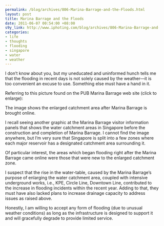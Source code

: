 ```yaml
--- 
permalink: /blog/archives/806-Marina-Barrage-and-the-Floods.html
layout: post
title: Marina Barrage and the Floods
date: 2011-06-07 00:54:00 +08:00
s9y_link: http://www.iphoting.com/blog/archives/806-Marina-Barrage-and-the-Floods.html
categories: 
- life
- thoughts
- flooding
- singapore
- water
- weather
---
```

I don&#8217;t know about you, but my uneducated and uninformed hunch tells me that the flooding in recent days is not solely caused by the weather—it is too convenient an excuse to use. Something else must have a hand in it.

Referring to this picture found on the PUB Marina Barrage web site (click to enlarge):
<a href='http://static-s3.iphoting.com/blog/uploads/Water-Catchment.jpg'><img src="http://static-s3.iphoting.com/blog/uploads/Water-Catchment.jpg" alt="" /></a>

The image shows the enlarged catchment area after Marina Barrage is brought online.

I recall seeing another graphic at the Marina Barrage visitor information panels that shows the water catchment areas in Singapore before the construction and completion of Marina Barrage. I cannot find the image anywhere, but I&#8217;m very sure that Singapore is split into a few zones where each major reservoir has a designated catchment area surrounding it.

Of particular interest, the areas which began flooding right after the Marina Barrage came online were those that were new to the enlarged catchment zone.

I suspect that the rise in the water-table, caused by the Marina Barrage&#8217;s purpose of enlarging the water catchment area, coupled with intensive underground works, i.e., KPE, Circle Line, Downtown Line, contributed to the increase in flooding incidents within the recent year. Adding to that, they must have also lacked plans to increase drainage capacity to address issues as raised above.

Honestly, I am willing to accept any form of flooding (due to unusual weather conditions) as long as the infrastructure is designed to support it and will gracefully degrade to provide limited service.
